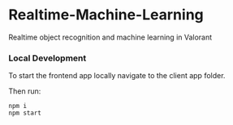 # Realtime-Machine-Learning
Realtime object recognition and machine learning in Valorant

### Local Development

To start the frontend app locally navigate to the client app folder.

Then run:
```
npm i
npm start
```